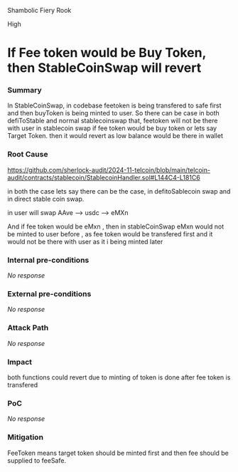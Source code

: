 Shambolic Fiery Rook

High

# If Fee token would be Buy Token, then StableCoinSwap will revert

### Summary

In StableCoinSwap, in codebase  feetoken is being transfered to safe first and then buyToken is being minted to user.
So there can be case in both defiToStable and normal stablecoinswap that, feetoken will not be there with user in stablecoin swap if fee token would be buy token or lets say Target Token. then it would revert as low balance would be there in wallet

### Root Cause

https://github.com/sherlock-audit/2024-11-telcoin/blob/main/telcoin-audit/contracts/stablecoin/StablecoinHandler.sol#L144C4-L181C6

in both the case lets say there can be the case, in defitoSablecoin swap and in direct stable coin swap.

in user will swap AAve --> usdc --> eMXn 

And if fee token would be eMxn , then in stableCoinSwap eMxn would not be minted to user before , as fee token would be transfered first and it would not be there with user as it i being minted later

### Internal pre-conditions

_No response_

### External pre-conditions

_No response_

### Attack Path

_No response_

### Impact

both functions could revert due to minting of token is done after fee token is transfered

### PoC

_No response_

### Mitigation

FeeToken means target token should be minted first and then fee should be supplied to feeSafe.